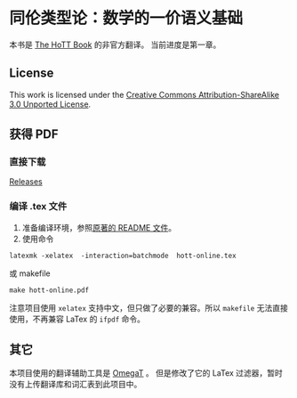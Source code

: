 同伦类型论：数学的一价语义基础
=
本书是 [The HoTT Book](https://github.com/HoTT/book) 的非官方翻译。
当前进度是第一章。

## License
This work is licensed under the
[Creative Commons Attribution-ShareAlike 3.0 Unported License](http://creativecommons.org/licenses/by-sa/3.0/).

## 获得 PDF
### 直接下载
[Releases](https://github.com/ilhikki/hott-book-zh/releases)

### 编译 .tex 文件
1. 准备编译环境，参照[原著的 README 文件](README.src.md)。
1. 使用命令
```
latexmk -xelatex  -interaction=batchmode  hott-online.tex
```
或 makefile
```
make hott-online.pdf
```
注意项目使用 `xelatex` 支持中文，但只做了必要的兼容。所以 `makefile` 无法直接使用，不再兼容 LaTex 的 `ifpdf` 命令。

## 其它
本项目使用的翻译辅助工具是 [OmegaT](https://github.com/omegat-org/omegat) 。
但是修改了它的 LaTex 过滤器，暂时没有上传翻译库和词汇表到此项目中。

